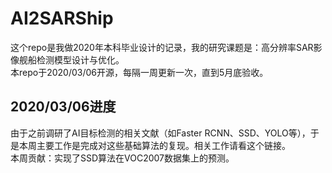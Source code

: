# AI2SARShip
这个repo是我做2020年本科毕业设计的记录，我的研究课题是：高分辨率SAR影像舰船检测模型设计与优化。<br>
本repo于2020/03/06开源，每隔一周更新一次，直到5月底验收。<br>
## 2020/03/06进度
由于之前调研了AI目标检测的相关文献（如Faster RCNN、SSD、YOLO等），于是本周主要工作是完成对这些基础算法的复现。相关工作请看这个链接。<br>
本周贡献：实现了SSD算法在VOC2007数据集上的预测。<br>
